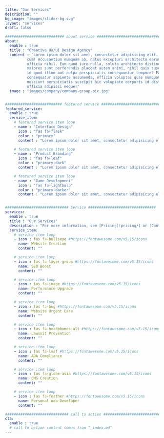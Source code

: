 ```yaml
---
title: "Our Services"
description: ""
bg_image: "images/slider-bg.svg"
layout: "services"
draft: false

########################### about service #############################
about:
  enable : true
  title : "Creative UX/UI Design Agency"
  content : "Lorem ipsum dolor sit amet, consectetur adipisicing elit. Voluptate soluta corporis odit, optio
          cum! Accusantium numquam ab, natus excepturi architecto earum ipsa aliquam, illum, omnis rerum, eveniet
          officia nihil. Eum quod iure nulla, soluta architecto distinctio. Nesciunt odio ullam expedita, neque fugit
          maiores sunt perferendis placeat autem animi, nihil quis suscipit quibusdam ut reiciendis doloribus natus nemo
          id quod illum aut culpa perspiciatis consequuntur tempore? Facilis nam vitae iure quisquam eius harum
          consequatur sapiente assumenda, officia voluptas quas numquam placeat, alias molestias nisi laudantium
          nesciunt perspiciatis suscipit hic voluptate corporis id distinctio earum. Dolor reprehenderit fuga dolore
          officia adipisci neque!"
  image : "images/company/company-group-pic.jpg"


########################## featured service ############################
featured_service:
  enable : true
  service_item:
    # featured service item loop
    - name : "Interface Design"
      icon : "fas fa-flask"
      color : "primary"
      content : "Lorem ipsum dolor sit amet, consectetur adipisicing elit. Saepe enim impedit repudiandae omnis est temporibus."

    # featured service item loop
    - name : "Product Branding"
      icon : "fas fa-leaf"
      color : "primary-dark"
      content : "Lorem ipsum dolor sit amet, consectetur adipisicing elit. Saepe enim impedit repudiandae omnis est temporibus."

    # featured service item loop
    - name : "Game Development"
      icon : "fas fa-lightbulb"
      color : "primary-darker"
      content : "Lorem ipsum dolor sit amet, consectetur adipisicing elit. Saepe enim impedit repudiandae omnis est temporibus."


############################# Service ###############################
services:
  enable : true
  title : "Our Services"
  description : "For more information, see [Pricing](pricing/) or [Contact Us](contact/)!"
  service_item:
    # service item loop
    - icon : fas fa-bullseye #https://fontawesome.com/v5.15/icons
      name: Website Creation
      content: ""

    # service item loop
    - icon : fas fa-layer-group #https://fontawesome.com/v5.15/icons
      name: SEO Boost
      content: ""

    # service item loop
    - icon : fas fa-image #https://fontawesome.com/v5.15/icons
      name: Performance Upgrade
      content: ""

    # service item loop
    - icon : fas fa-bug #https://fontawesome.com/v5.15/icons
      name: Website Urgent Care
      content: ""

    # service item loop
    - icon : fas fa-headphones-alt #https://fontawesome.com/v5.15/icons
      name: Lawsuit Prevention
      content: ""

    # service item loop
    - icon : fas fa-leaf #https://fontawesome.com/v5.15/icons
      name: ADA Compliance
      content: ""

    # service item loop
    - icon : fas fa-globe-asia #https://fontawesome.com/v5.15/icons
      name: CMS Creation
      content: ""

    # service item loop
    - icon : fas fa-feather #https://fontawesome.com/v5.15/icons
      name: Personal Web Developer
      content: ""

############################# call to action #################################
cta:
  enable : true
  # call to action content comes from "_index.md"
---
```

